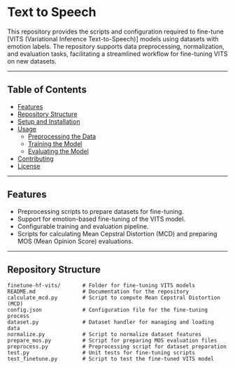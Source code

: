 # Text to Speech

This repository provides the scripts and configuration required to fine-tune [VITS (Variational Inference Text-to-Speech)] models using datasets with emotion labels. The repository supports data preprocessing, normalization, and evaluation tasks, facilitating a streamlined workflow for fine-tuning VITS on new datasets.

---

## Table of Contents

- [Features](#features)
- [Repository Structure](#repository-structure)
- [Setup and Installation](#setup-and-installation)
- [Usage](#usage)
  - [Preprocessing the Data](#preprocessing-the-data)
  - [Training the Model](#training-the-model)
  - [Evaluating the Model](#evaluating-the-model)
- [Contributing](#contributing)
- [License](#license)

---

## Features

- Preprocessing scripts to prepare datasets for fine-tuning.
- Support for emotion-based fine-tuning of the VITS model.
- Configurable training and evaluation pipeline.
- Scripts for calculating Mean Cepstral Distortion (MCD) and preparing MOS (Mean Opinion Score) evaluations.

---

## Repository Structure

```plaintext
finetune-hf-vits/       # Folder for fine-tuning VITS models
README.md               # Documentation for the repository
calculate_mcd.py        # Script to compute Mean Cepstral Distortion (MCD)
config.json             # Configuration file for the fine-tuning process
dataset.py              # Dataset handler for managing and loading data
normalize.py            # Script to normalize dataset features
prepare_mos.py          # Script for preparing MOS evaluation files
preprocess.py           # Preprocessing script for dataset preparation
test.py                 # Unit tests for fine-tuning scripts
test_finetune.py        # Script to test the fine-tuned VITS model

